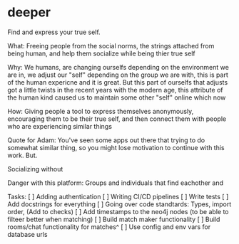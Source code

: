 # deeper
Find and express your true self.

What:
Freeing people from the social norms, the strings attached from being human, and help them socialize while being thier true self

Why:
We humans, are changing ourselfs depending on the environment we are in, we adjust our "self" depending on the group we are with, this is part of the human expericne and it is great. But this part of ourselfs that adjusts got a little twists in the recent years with the modern age, this attribute of the human kind caused us to maintain some other "self" online which now 

How:
Giving people a tool to express themselves anonymously, encouraging them to be their true self, and then connect them with people who are experiencing similar things


Quote for Adam:
You've seen some apps out there that trying to do somewhat similar thing, so you might lose motivation to continue with this work. But.


Socializing without 

Danger with this platform:
Groups and individuals that find eachother and


Tasks:
[ ] Adding authentication
[ ] Writing CI/CD pipelines
[ ] Write tests
[ ] Add docstrings for everything
[ ] Going over code standtards: Types, import order, (Add to checks)
[ ] Add timestamps to the neo4j nodes (to be able to filteer better when matching)
[ ] Build match maker functionality
[ ] Build rooms/chat functionality for matches^
[ ] Use config and env vars for database urls

